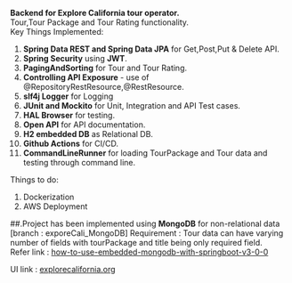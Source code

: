 **Backend for Explore California tour operator.** \
Tour,Tour Package and Tour Rating functionality. \
Key Things Implemented: 
1. **Spring Data REST and Spring Data JPA** for Get,Post,Put & Delete API.
2. **Spring Security** using **JWT**.
3. **PagingAndSorting** for Tour and Tour Rating. 
4. **Controlling API Exposure** - use of @RepositoryRestResource,@RestResource.
5. **slf4j Logger** for Logging
6. **JUnit and Mockito** for Unit, Integration and API Test cases. 
7. **HAL Browser** for testing.
8. **Open API** for API documentation. 
9. **H2 embedded DB** as Relational DB.
10. **Github Actions** for CI/CD.
11. **CommandLineRunner** for loading TourPackage and Tour data and testing through command line.

Things to do:
1. Dockerization
2. AWS Deployment

##.Project has been implemented using **MongoDB** for non-relational data [branch : exporeCali_MongoDB]
Requirement : Tour data can have varying number of fields with tourPackage and title being only required field. \
Refer link : <a href="https://stackoverflow.com/questions/74734106/how-to-use-embedded-mongodb-with-springboot-v3-0-0" target="_blank">how-to-use-embedded-mongodb-with-springboot-v3-0-0</a>

UI link : <a href="https://explorecalifornia.org/" target="_blank">explorecalifornia.org</a>
